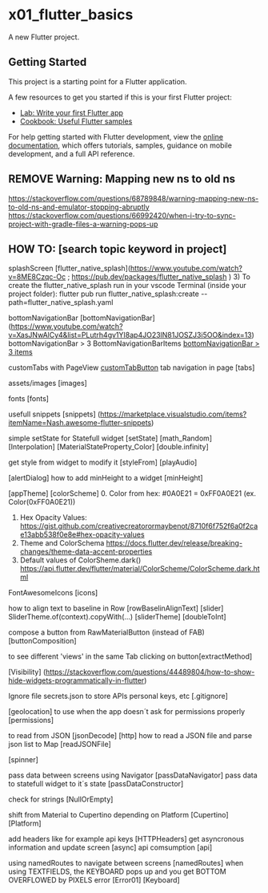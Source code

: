 # x01_flutter_basics

A new Flutter project.

## Getting Started

This project is a starting point for a Flutter application.

A few resources to get you started if this is your first Flutter project:

- [Lab: Write your first Flutter app](https://docs.flutter.dev/get-started/codelab)
- [Cookbook: Useful Flutter samples](https://docs.flutter.dev/cookbook)

For help getting started with Flutter development, view the
[online documentation](https://docs.flutter.dev/), which offers tutorials,
samples, guidance on mobile development, and a full API reference.

## REMOVE Warning: Mapping new ns to old ns
https://stackoverflow.com/questions/68789848/warning-mapping-new-ns-to-old-ns-and-emulator-stopping-abruptly
https://stackoverflow.com/questions/66992420/when-i-try-to-sync-project-with-gradle-files-a-warning-pops-up

## HOW TO: [search topic keyword in project]
splashScreen [flutter_native_splash](https://www.youtube.com/watch?v=8ME8Czqc-Oc ; https://pub.dev/packages/flutter_native_splash )
3) To create the flutter_native_splash run in your vscode Terminal (inside your project folder):
flutter pub run flutter_native_splash:create --path=flutter_native_splash.yaml

bottomNavigationBar [bottomNavigationBar] (https://www.youtube.com/watch?v=XasJNwAlCy4&list=PLutrh4gv1YI8ap4JO23lN81JOSZJ3i5OO&index=13)
bottomNavigationBar > 3 BottomNavigationBarItems [bottomNavigationBar > 3 items](https://stackoverflow.com/questions/52199196/flutter-bottomnavigationbar-not-working-with-more-than-three-items)

customTabs with PageView [customTabButton](https://www.youtube.com/watch?v=mhcgTYzZPv0)
tab navigation in page [tabs] 

assets/images [images]

fonts [fonts]

usefull snippets [snippets] (https://marketplace.visualstudio.com/items?itemName=Nash.awesome-flutter-snippets)

simple setState for Statefull widget [setState]
[math_Random] [Interpolation] [MaterialStateProperty_Color] [double.infinity]

get style from widget to modify it [styleFrom] 
[playAudio]

[alertDialog] 
how to add minHeight to a widget [minHeight]

[appTheme] [colorScheme]
0. Color from hex: #0A0E21 = 0xFF0A0E21  (ex. Color(0xFF0A0E21))
1. Hex Opacity Values:
   https://gist.github.com/creativecreatorormaybenot/8710f6f752f6a0f2cae13abb538f0e8e#hex-opacity-values
2. Theme and ColorSchema
  https://docs.flutter.dev/release/breaking-changes/theme-data-accent-properties
3. Default values of ColorSheme.dark()
  https://api.flutter.dev/flutter/material/ColorScheme/ColorScheme.dark.html

FontAwesomeIcons [icons]

how to align text to baseline in Row [rowBaselinAlignText]
[slider] 
SliderTheme.of(context).copyWith(...) [sliderTheme]
[doubleToInt]

compose a button from RawMaterialButton (instead of FAB)[buttonComposition]

 to see different 'views' in the same Tab clicking on button[extractMethod]

 [Visibility] (https://stackoverflow.com/questions/44489804/how-to-show-hide-widgets-programmatically-in-flutter)

 Ignore file secrets.json to store APIs personal keys, etc [.gitignore]

 [geolocation] 
 to use when the app doesn´t ask for permissions properly [permissions]

 to read from JSON [jsonDecode]
 [http]
 how to read a JSON file and parse json list to Map [readJSONFile]

 [spinner]

 pass data between screens using Navigator [passDataNavigator]
 pass data to statefull widget to it´s state [passDataConstructor]

 check for strings [NullOrEmpty]

 shift from Material to Cupertino depending on Platform [Cupertino] [Platform]
 
 add headers like for example api keys [HTTPHeaders]
 get asyncronous information and update screen [async]
 api comsumption [api]

 using namedRoutes to navigate between screens [namedRoutes]
 when using TEXTFIELDS, the KEYBOARD pops up and you get BOTTOM OVERFLOWED by PIXELS error [Error01] [Keyboard]
